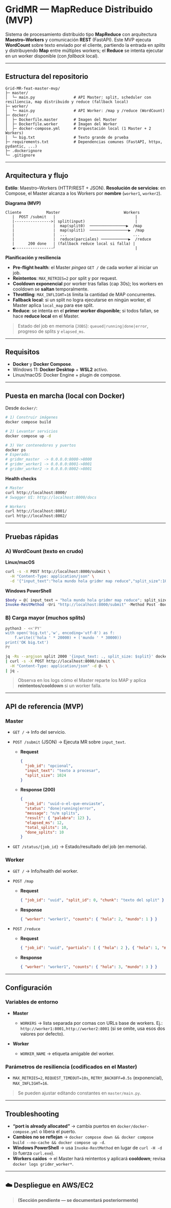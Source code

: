 # GridMR — MapReduce Distribuido (MVP)

Sistema de procesamiento distribuido tipo **MapReduce** con arquitectura **Maestro–Workers** y comunicación **REST** (FastAPI). Este MVP ejecuta **WordCount** sobre texto enviado por el cliente, partiendo la entrada en *splits* y distribuyendo **Map** entre múltiples workers; el **Reduce** se intenta ejecutar en un worker disponible (con *fallback* local).

---

## Estructura del repositorio

```
Grid-MR-feat-master-mvp/
├─ master/
│  └─ main.py                 # API Master: split, scheduler con resiliencia, map distribuido y reduce (fallback local)
├─ worker/
│  └─ main.py                 # API Worker: /map y /reduce (WordCount)
├─ docker/
│  ├─ Dockerfile.master       # Imagen del Master
│  ├─ Dockerfile.worker       # Imagen del Worker
│  ├─ docker-compose.yml      # Orquestación local (1 Master + 2 Workers)
│  └─ big.txt                 # Texto grande de prueba
├─ requirements.txt           # Dependencias comunes (FastAPI, httpx, pydantic, ...)
├─ .dockerignore
└─ .gitignore
```

---

## Arquitectura y flujo

**Estilo**: Maestro–Workers (HTTP/REST + JSON).
**Resolución de servicios**: en Compose, el Master alcanza a los Workers por **nombre** (`worker1`, `worker2`).

**Diagrama (MVP)**

```
Cliente           Master                            Workers
   |  POST /submit   |                                   |
   |---------------->| split(input)                      |
   |                 |  map(split0)  ────────────────▶  /map
   |                 |  map(split1)  ─────────────────▶  /map
   |                 |  ...                             ...
   |                 |  reduce(parciales) ────────────▶  /reduce
   |      200 done   | (fallback reduce local si falla) |
   ◀-----------------┘                                   |
```

**Planificación y resiliencia**

* **Pre‑flight health**: el Master *pingea* `GET /` de cada worker al iniciar un job.
* **Reintentos**: `MAX_RETRIES=2` por split y por request.
* **Cooldown exponencial** por worker tras fallas (cap 30s); los workers en cooldown se **saltan** temporalmente.
* **Throttling**: `MAX_INFLIGHT=16` limita la cantidad de MAP concurrentes.
* **Fallback local**: si un split no logra ejecutarse en ningún worker, el Master aplica `local_map` para ese split.
* **Reduce**: se intenta en el **primer worker disponible**; si todos fallan, se hace **reduce local** en el Master.

> Estado del job en memoria (`JOBS`): `queued|running|done|error`, progreso de splits y `elapsed_ms`.

---

## Requisitos

* **Docker** y **Docker Compose**.
* Windows 11: **Docker Desktop** + **WSL2** activo.
* Linux/macOS: Docker Engine + plugin de compose.

---

## Puesta en marcha (local con Docker)

Desde `docker/`:

```bash
# 1) Construir imágenes
docker compose build

# 2) Levantar servicios
docker compose up -d

# 3) Ver contenedores y puertos
docker ps
# Esperado:
# gridmr_master  -> 0.0.0.0:8000->8000
# gridmr_worker1 -> 0.0.0.0:8001->8001
# gridmr_worker2 -> 0.0.0.0:8002->8001
```

**Health checks**

```bash
# Master
curl http://localhost:8000/
# Swagger UI: http://localhost:8000/docs

# Workers
curl http://localhost:8001/
curl http://localhost:8002/
```

---

## Pruebas rápidas

### A) WordCount (texto en crudo)

**Linux/macOS**

```bash
curl -s -X POST http://localhost:8000/submit \
  -H "Content-Type: application/json" \
  -d '{"input_text":"hola mundo hola gridmr map reduce","split_size":1024}' | jq .
```

**Windows PowerShell**

```powershell
$body = @{ input_text = "hola mundo hola gridmr map reduce"; split_size = 1024 } | ConvertTo-Json
Invoke-RestMethod -Uri "http://localhost:8000/submit" -Method Post -Body $body -ContentType "application/json"
```

### B) Carga mayor (muchos splits)

```bash
python3 - <<'PY'
with open('big.txt','w', encoding='utf-8') as f:
    f.write(('hola ' * 20000) + ('mundo ' * 30000))
print('OK big.txt')
PY

jq -Rs --argjson split 2000 '{input_text: ., split_size: $split}' docker/big.txt \
| curl -s -X POST http://localhost:8000/submit \
  -H "Content-Type: application/json" -d @- \
| jq .
```

> Observa en los logs cómo el Master reparte los MAP y aplica **reintentos/cooldown** si un worker falla.

---

## API de referencia (MVP)

### Master

* `GET /` → Info del servicio.
* `POST /submit` (JSON) → Ejecuta MR sobre `input_text`.

  * **Request**

    ```json
    {
      "job_id": "opcional",
      "input_text": "texto a procesar",
      "split_size": 1024
    }
    ```
  * **Response (200)**

    ```json
    {
      "job_id": "uuid-o-el-que-enviaste",
      "status": "done|running|error",
      "message": "n/m splits",
      "result": { "palabra": 123 },
      "elapsed_ms": 12,
      "total_splits": 10,
      "done_splits": 10
    }
    ```
* `GET /status/{job_id}` → Estado/resultado del job (en memoria).

### Worker

* `GET /` → Info/health del worker.
* `POST /map`

  * **Request**

    ```json
    { "job_id": "uuid", "split_id": 0, "chunk": "texto del split" }
    ```
  * **Response**

    ```json
    { "worker": "worker1", "counts": { "hola": 2, "mundo": 1 } }
    ```
* `POST /reduce`

  * **Request**

    ```json
    { "job_id": "uuid", "partials": [ { "hola": 2 }, { "hola": 1, "mundo": 3 } ] }
    ```
  * **Response**

    ```json
    { "worker": "worker1", "counts": { "hola": 3, "mundo": 3 } }
    ```

---

## Configuración

### Variables de entorno

* **Master**

  * `WORKERS` → lista separada por comas con URLs base de workers. Ej.: `http://worker1:8001,http://worker2:8001`
    (si se omite, usa esos dos valores por defecto).
* **Worker**

  * `WORKER_NAME` → etiqueta amigable del worker.

### Parámetros de resiliencia (codificados en el Master)

* `MAX_RETRIES=2`, `REQUEST_TIMEOUT=10s`, `RETRY_BACKOFF=0.5s` (exponencial), `MAX_INFLIGHT=16`.

> Se pueden ajustar editando constantes en `master/main.py`.

---

## Troubleshooting

* **“port is already allocated”** → cambia puertos en `docker/docker-compose.yml` o libera el puerto.
* **Cambios no se reflejan** → `docker compose down && docker compose build --no-cache && docker compose up -d`.
* **Windows PowerShell** → usa `Invoke-RestMethod` en lugar de `curl -H -d` (o fuerza `curl.exe`).
* **Workers caídos** → el Master hará reintentos y aplicará **cooldown**; revisa `docker logs gridmr_worker*`.

---

## ☁️ Despliegue en AWS/EC2

> **(Sección pendiente — se documentará posteriormente)**
